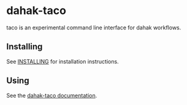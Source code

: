 # dahak-taco

taco is an experimental command line interface for dahak workflows. 

## Installing 

See [INSTALLING](/INSTALLING.md) for installation instructions.

## Using

See the [dahak-taco documentation](https://dahak-metagenomics.github.io/dahak-taco/).

